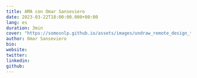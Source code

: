 ```yaml
---
title: AMA con Omar Sanseviero
date: 2023-03-22T18:00:00.000+00:00
lang: es
duration: 3min
cover: "https://somosnlp.github.io/assets/images/undraw_remote_design_team_0hp4.svg"
author: Omar Sanseviero
bio: 
website: 
twitter: 
linkedin: 
github: 
---
```


<EventSummary
    description=""
    poster="https://somosnlp.github.io/assets/images/eventos/"
    video=""
    name=""
    website=""
    twitter=""
    linkedin=""
    github=""
    bio=""
/>
